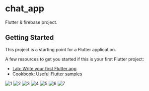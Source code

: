 # chat_app

Flutter & firebase project.

## Getting Started

This project is a starting point for a Flutter application.

A few resources to get you started if this is your first Flutter project:

- [Lab: Write your first Flutter app](https://flutter.dev/docs/get-started/codelab)
- [Cookbook: Useful Flutter samples](https://flutter.dev/docs/cookbook)

![1](https://user-images.githubusercontent.com/62605922/116865833-1153e900-ac13-11eb-8900-c14a3788506d.png)
![2](https://user-images.githubusercontent.com/62605922/116865836-12851600-ac13-11eb-8cbc-d8fab32b1a17.png)
![3](https://user-images.githubusercontent.com/62605922/116865838-131dac80-ac13-11eb-9bda-8ddd030aaace.png)
![4](https://user-images.githubusercontent.com/62605922/116865844-14e77000-ac13-11eb-814d-411699af1a52.png)
![5](https://user-images.githubusercontent.com/62605922/116865845-16189d00-ac13-11eb-9cbe-ef560c6e1436.png)
![6](https://user-images.githubusercontent.com/62605922/116865847-16b13380-ac13-11eb-96eb-3ce3cccd1d74.png)
![7](https://user-images.githubusercontent.com/62605922/116865850-1749ca00-ac13-11eb-9f56-7ac1abeafd4a.png)








